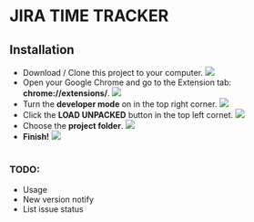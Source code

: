 # JIRA TIME TRACKER

## Installation
 - Download / Clone this project to your computer.
 ![](https://i.imgur.com/rI2KYbi.png)
 - Open your Google Chrome and go to the Extension tab: **chrome://extensions/**.
 ![](https://i.imgur.com/ABCveCw.png)
 - Turn the **developer mode** on in the top right corner.
 ![](https://i.imgur.com/GzqHBeS.png)
 - Click the **LOAD UNPACKED** button in the top left cornet.
 ![](https://i.imgur.com/AMknDnf.png)
 - Choose the **project folder**.
 ![](https://i.imgur.com/Dgkp1Xl.png)
 - **Finish!**
 ![](https://i.imgur.com/h2aQ5r6.png)
 ##
 
#

### TODO: 
 - Usage
 - New version notify
 - List issue status
